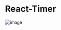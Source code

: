# React-Timer

![image](https://user-images.githubusercontent.com/128624027/235524843-11921294-cb99-47ee-adc3-8254c60896ce.png)
